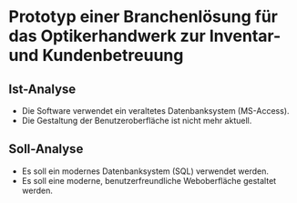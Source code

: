 # Prototyp einer Branchenlösung für das Optikerhandwerk zur Inventar- und Kundenbetreuung

## Ist-Analyse

- Die Software verwendet ein veraltetes Datenbanksystem (MS-Access).
- Die Gestaltung der Benutzeroberfläche ist nicht mehr aktuell.

## Soll-Analyse

- Es soll ein modernes Datenbanksystem (SQL) verwendet werden.
- Es soll eine moderne, benutzerfreundliche Weboberfläche gestaltet werden.
